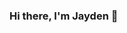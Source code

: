 ### Hi there, I'm Jayden 👋

<!--
**GiIIy/GiIIy** is a ✨ _special_ ✨ repository because its `README.md` (this file) appears on your GitHub profile.

Here are some ideas to get you started:

### Languages/Tools
- Java
- Javascript
- C#
- C
- PHP
- HTML & CSS
- 😄 Pronouns: ...
- ⚡ Fun fact: ...
-->
